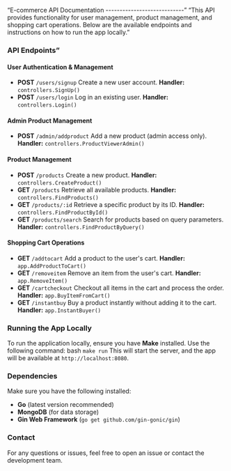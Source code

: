“E-commerce API Documentation ----------------------------”
“This API provides functionality for user management, product management, and shopping cart operations. Below are the available endpoints and instructions on how to run the app locally.”

### **API Endpoints**”

#### **User Authentication & Management**

* **POST** `/users/signup`
Create a new user account.
**Handler:** `controllers.SignUp()`
* **POST** `/users/login`
Log in an existing user.
**Handler:** `controllers.Login()` 

#### **Admin Product Management**

* **POST** `/admin/addproduct`
Add a new product (admin access only).
**Handler:** `controllers.ProductViewerAdmin()`

#### **Product Management**
* **POST** `/products`
Create a new product.
**Handler:** `controllers.CreateProduct()`
* **GET** `/products`
Retrieve all available products.
**Handler:** `controllers.FindProducts()`
* **GET** `/products/:id`
Retrieve a specific product by its ID.
**Handler:** `controllers.FindProductById()`
* **GET** `/products/search`
Search for products based on query parameters.
**Handler:** `controllers.FindProductByQuery()`

#### **Shopping Cart Operations**
* **GET** `/addtocart`
Add a product to the user's cart.
**Handler:** `app.AddProductToCart()`
* **GET** `/removeitem`
Remove an item from the user's cart.
**Handler:** `app.RemoveItem()`
* **GET** `/cartcheckout`
Checkout all items in the cart and process the order.
**Handler:** `app.BuyItemFromCart()`
* **GET** `/instantbuy`
Buy a product instantly without adding it to the cart.
**Handler:** `app.InstantBuyer()`

### **Running the App Locally**
To run the application locally, ensure you have **Make** installed. Use the following command: bash `make run` This will start the server, and the app will be available at `http://localhost:8080`.

### **Dependencies**
Make sure you have the following installed:
* **Go** (latest version recommended)
* **MongoDB** (for data storage)
* **Gin Web Framework** (`go get github.com/gin-gonic/gin`)

### **Contact**
For any questions or issues, feel free to open an issue or contact the development team.